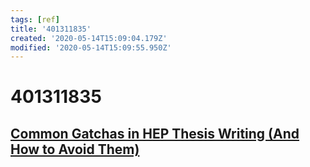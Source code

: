 ```yaml
---
tags: [ref]
title: '401311835'
created: '2020-05-14T15:09:04.179Z'
modified: '2020-05-14T15:09:55.950Z'
---
```


# 401311835

## [Common Gatchas in HEP Thesis Writing (And How to Avoid Them)](https://www.scribd.com/document/401311835/Common-Gotchas-in-HEP-Thesis-Writing)
